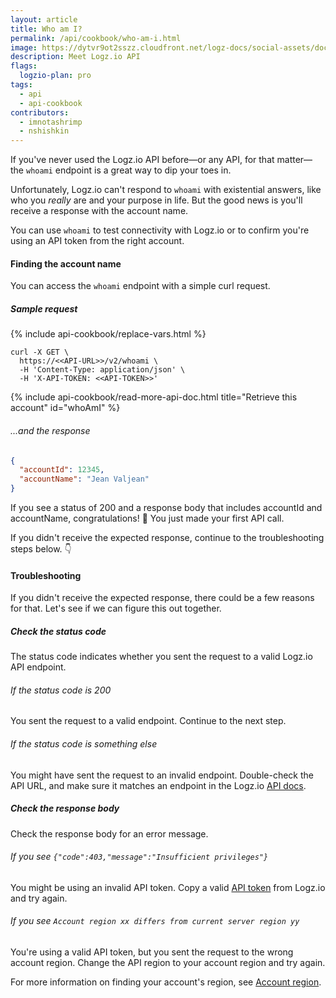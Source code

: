 ```yaml
---
layout: article
title: Who am I?
permalink: /api/cookbook/who-am-i.html
image: https://dytvr9ot2sszz.cloudfront.net/logz-docs/social-assets/docs-social.jpg
description: Meet Logz.io API
flags:
  logzio-plan: pro
tags:
  - api
  - api-cookbook
contributors:
  - imnotashrimp
  - nshishkin
---
```


If you've never used the Logz.io API before—or any API, for that matter—the `whoami` endpoint is a great way to dip your toes in.

Unfortunately, Logz.io can't respond to `whoami` with existential answers, like who you _really_ are and your purpose in life.
But the good news is you'll receive a response with the account name.

You can use `whoami` to test connectivity with Logz.io or to confirm you're using an API token from the right account.

#### Finding the account name

You can access the `whoami` endpoint with a simple curl request.

##### Sample request

{% include api-cookbook/replace-vars.html %}

```shell
curl -X GET \
  https://<<API-URL>>/v2/whoami \
  -H 'Content-Type: application/json' \
  -H 'X-API-TOKEN: <<API-TOKEN>>'
```

{% include api-cookbook/read-more-api-doc.html title="Retrieve this account" id="whoAmI" %}

###### ...and the response

```json
{
  "accountId": 12345,
  "accountName": "Jean Valjean"
}
```

If you see a status of 200 and a response body that includes accountId and accountName, congratulations! 🎉
You just made your first API call.

If you didn't receive the expected response, continue to the troubleshooting steps below. 👇

#### Troubleshooting

If you didn't receive the expected response, there could be a few reasons for that.
Let's see if we can figure this out together.

<div class="tasklist">

##### Check the status code

The status code indicates whether you sent the request to a valid Logz.io API endpoint.

###### If the status code is 200

You sent the request to a valid endpoint.
Continue to the next step.

###### If the status code is something else

You might have sent the request to an invalid endpoint.
Double-check the API URL, and make sure it matches an endpoint in the Logz.io [API docs]({{site.baseurl}}/api/).

##### Check the response body

Check the response body for an error message.

###### If you see `{"code":403,"message":"Insufficient privileges"}`

You might be using an invalid API token.
Copy a valid [API token](https://app.logz.io/#/dashboard/settings/manage-tokens/api) from Logz.io and try again.

###### If you see `Account region xx differs from current server region yy`

You're using a valid API token, but you sent the request to the wrong account region.
Change the API region to your account region and try again.

For more information on finding your account's region, see [Account region]({{site.baseurl}}/user-guide/accounts/account-region.html).

</div>
